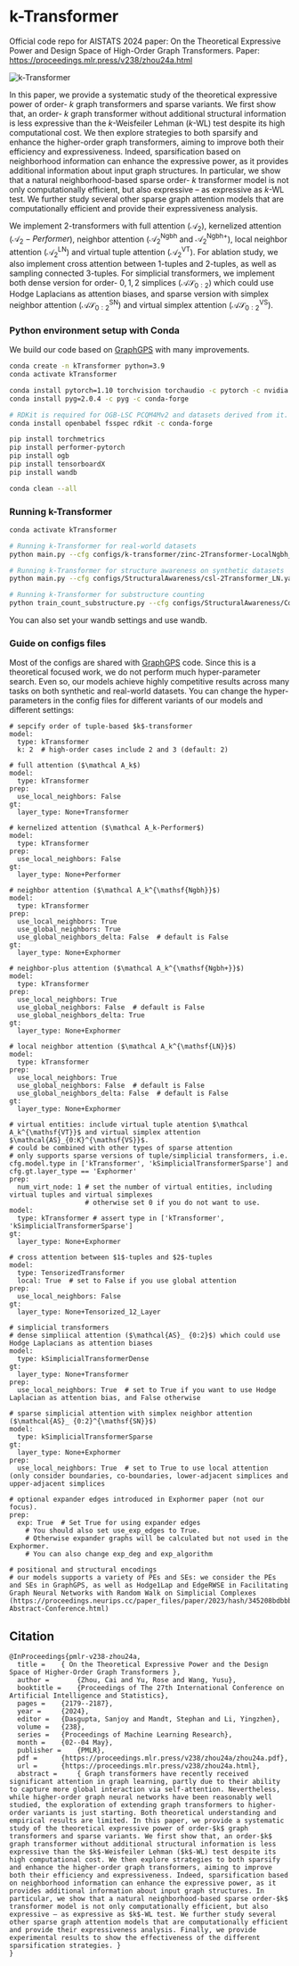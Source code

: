 # k-Transformer

Official code repo for AISTATS 2024 paper: On the Theoretical Expressive Power and Design Space of High-Order Graph Transformers. Paper: https://proceedings.mlr.press/v238/zhou24a.html

![k-Transformer](./k-Transformer.png)

In this paper, we provide a systematic study of the theoretical expressive power of order- $k$ graph transformers and sparse variants. We first show that, an order- $k$ graph transformer without additional structural information is less expressive than the $k$-Weisfeiler Lehman ($k$-WL) test despite its high computational cost. We then explore strategies to both sparsify and enhance the higher-order graph transformers, aiming to improve both their efficiency and expressiveness. Indeed, sparsification based on neighborhood information can enhance the expressive power, as it provides additional information about input graph structures. In particular, we show that a natural neighborhood-based sparse order- $k$ transformer model is not only computationally efficient, but also expressive – as expressive as $k$-WL test. We further study several other sparse graph attention models that are computationally efficient and provide their expressiveness analysis.

We implement 2-transformers with full attention ($\mathcal A_2$), kernelized attention ($\mathcal A_2-Performer$), neighbor attention ($\mathcal A_2^{\mathsf{Ngbh}}$ and $\mathcal A_2^{\mathsf{Ngbh+}}$), local neighbor attention ($\mathcal A_2^{\mathsf{LN}}$) and virtual tuple attention ($\mathcal A_2^{\mathsf{VT}}$). For ablation study, we also implement cross attention between $1$-tuples and $2$-tuples, as well as sampling connected $3$-tuples. For simplicial transformers, we implement both dense version for order- $0,1,2$ simplices ($\mathcal{AS}_ {0:2}$) which could use Hodge Laplacians as attention biases, and sparse version with simplex neighbor attention ($\mathcal{AS}_ {0:2}^{\mathsf{SN}}$) and virtual simplex attention ($\mathcal{AS}_{0:2}^{\mathsf{VS}}$).

### Python environment setup with Conda

We build our code based on [GraphGPS](https://github.com/rampasek/GraphGPS) with many improvements.

```bash
conda create -n kTransformer python=3.9
conda activate kTransformer

conda install pytorch=1.10 torchvision torchaudio -c pytorch -c nvidia
conda install pyg=2.0.4 -c pyg -c conda-forge

# RDKit is required for OGB-LSC PCQM4Mv2 and datasets derived from it.  
conda install openbabel fsspec rdkit -c conda-forge

pip install torchmetrics
pip install performer-pytorch
pip install ogb
pip install tensorboardX
pip install wandb

conda clean --all
```


### Running k-Transformer

```bash
conda activate kTransformer

# Running k-Transformer for real-world datasets 
python main.py --cfg configs/k-transformer/zinc-2Transformer-LocalNgbh_VT_6+RWSE.yaml  wandb.use False

# Running k-Transformer for structure awareness on synthetic datasets
python main.py --cfg configs/StructuralAwareness/csl-2Transformer_LN.yaml wandb.use False

# Running k-Transformer for substructure counting
python train_count_substructure.py --cfg configs/StructuralAwareness/Count-2Transformer_LN_triangle.yaml wandb.use False
```

You can also set your wandb settings and use wandb.

### Guide on configs files

Most of the configs are shared with [GraphGPS](https://github.com/rampasek/GraphGPS) code. Since this is a theoretical focused work, we do not perform much hyper-parameter search. Even so, our models achieve highly competitive results across many tasks on both synthetic and real-world datasets. You can change the hyper-parameters in the config files for different variants of our models and different settings:

```
# sepcify order of tuple-based $k$-transformer
model:
  type: kTransformer
  k: 2  # high-order cases include 2 and 3 (default: 2)

# full attention ($\mathcal A_k$)
model:
  type: kTransformer
prep:
  use_local_neighbors: False
gt:
  layer_type: None+Transformer

# kernelized attention ($\mathcal A_k-Performer$)
model:
  type: kTransformer
prep:
  use_local_neighbors: False
gt:
  layer_type: None+Performer

# neighbor attention ($\mathcal A_k^{\mathsf{Ngbh}}$) 
model:
  type: kTransformer
prep:
  use_local_neighbors: True
  use_global_neighbors: True
  use_global_neighbors_delta: False  # default is False
gt:
  layer_type: None+Exphormer

# neighbor-plus attention ($\mathcal A_k^{\mathsf{Ngbh+}}$)
model:
  type: kTransformer
prep:
  use_local_neighbors: True
  use_global_neighbors: False  # default is False
  use_global_neighbors_delta: True
gt:
  layer_type: None+Exphormer

# local neighbor attention ($\mathcal A_k^{\mathsf{LN}}$)
model:
  type: kTransformer
prep:
  use_local_neighbors: True
  use_global_neighbors: False  # default is False
  use_global_neighbors_delta: False  # default is False
gt:
  layer_type: None+Exphormer

# virtual entities: include virtual tuple atention $\mathcal A_k^{\mathsf{VT}}$ and virtual simplex attention $\mathcal{AS}_{0:K}^{\mathsf{VS}}$.
# could be combined with other types of sparse attention
# only supports sparse versions of tuple/simplicial transformers, i.e. cfg.model.type in ['kTransformer', 'kSimplicialTransformerSparse'] and cfg.gt.layer_type == 'Exphormer'
prep:
  num_virt_node: 1 # set the number of virtual entities, including virtual tuples and virtual simplexes
                   # otherwise set 0 if you do not want to use.
model:
  type: kTransformer # assert type in ['kTransformer', 'kSimplicialTransformerSparse']
gt:
  layer_type: None+Exphormer
    
# cross attention between $1$-tuples and $2$-tuples
model:
  type: TensorizedTransformer
  local: True  # set to False if you use global attention
prep:
  use_local_neighbors: False
gt:
  layer_type: None+Tensorized_12_Layer

# simplicial transformers
# dense simpliical attention ($\mathcal{AS}_ {0:2}$) which could use Hodge Laplacians as attention biases
model:
  type: kSimplicialTransformerDense
gt:
  layer_type: None+Transformer
prep:
  use_local_neighbors: True  # set to True if you want to use Hodge Laplacian as attention bias, and False otherwise

# sparse simplicial attention with simplex neighbor attention ($\mathcal{AS}_ {0:2}^{\mathsf{SN}}$)
model:
  type: kSimplicialTransformerSparse
gt:
  layer_type: None+Exphormer
prep:
  use_local_neighbors: True  # set to True to use local attention (only consider boundaries, co-boundaries, lower-adjacent simplices and upper-adjacent simplices

# optional expander edges introduced in Exphormer paper (not our focus). 
prep:
  exp: True  # Set True for using expander edges 
    # You should also set use_exp_edges to True.
    # Otherwise expander graphs will be calculated but not used in the Exphormer.
    # You can also change exp_deg and exp_algorithm

# positional and structural encodings
# our models supports a variety of PEs and SEs: we consider the PEs and SEs in GraphGPS, as well as Hodge1Lap and EdgeRWSE in Facilitating Graph Neural Networks with Random Walk on Simplicial Complexes (https://proceedings.neurips.cc/paper_files/paper/2023/hash/345208bdbbb6104616311dfc1d093fe7-Abstract-Conference.html)

```


## Citation

```
@InProceedings{pmlr-v238-zhou24a,
  title = 	 { On the Theoretical Expressive Power and the Design Space of Higher-Order Graph Transformers },
  author =       {Zhou, Cai and Yu, Rose and Wang, Yusu},
  booktitle = 	 {Proceedings of The 27th International Conference on Artificial Intelligence and Statistics},
  pages = 	 {2179--2187},
  year = 	 {2024},
  editor = 	 {Dasgupta, Sanjoy and Mandt, Stephan and Li, Yingzhen},
  volume = 	 {238},
  series = 	 {Proceedings of Machine Learning Research},
  month = 	 {02--04 May},
  publisher =    {PMLR},
  pdf = 	 {https://proceedings.mlr.press/v238/zhou24a/zhou24a.pdf},
  url = 	 {https://proceedings.mlr.press/v238/zhou24a.html},
  abstract = 	 { Graph transformers have recently received significant attention in graph learning, partly due to their ability to capture more global interaction via self-attention. Nevertheless, while higher-order graph neural networks have been reasonably well studied, the exploration of extending graph transformers to higher-order variants is just starting. Both theoretical understanding and empirical results are limited. In this paper, we provide a systematic study of the theoretical expressive power of order-$k$ graph transformers and sparse variants. We first show that, an order-$k$ graph transformer without additional structural information is less expressive than the $k$-Weisfeiler Lehman ($k$-WL) test despite its high computational cost. We then explore strategies to both sparsify and enhance the higher-order graph transformers, aiming to improve both their efficiency and expressiveness. Indeed, sparsification based on neighborhood information can enhance the expressive power, as it provides additional information about input graph structures. In particular, we show that a natural neighborhood-based sparse order-$k$ transformer model is not only computationally efficient, but also expressive – as expressive as $k$-WL test. We further study several other sparse graph attention models that are computationally efficient and provide their expressiveness analysis. Finally, we provide experimental results to show the effectiveness of the different sparsification strategies. }
}
```


